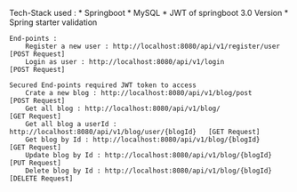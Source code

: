  Tech-Stack used :
        * Springboot
        * MySQL
        * JWT of springboot 3.0 Version
        * Spring starter validation

    End-points :
        Register a new user : http://localhost:8080/api/v1/register/user          [POST Request]
        Login as user : http://localhost:8080/api/v1/login                        [POST Request]

    Secured End-points required JWT token to access
        Crate a new blog : http://localhost:8080/api/v1/blog/post                 [POST Request]
        Get all blog : http://localhost:8080/api/v1/blog/                         [GET Request]
        Get all blog a userId : http://localhost:8080/api/v1/blog/user/{blogId}   [GET Request]
        Get blog by Id : http://localhost:8080/api/v1/blog/{blogId}               [GET Request]
        Update blog by Id : http://localhost:8080/api/v1/blog/{blogId}            [PUT Request]
        Delete blog by Id : http://localhost:8080/api/v1/blog/{blogId}            [DELETE Request]
